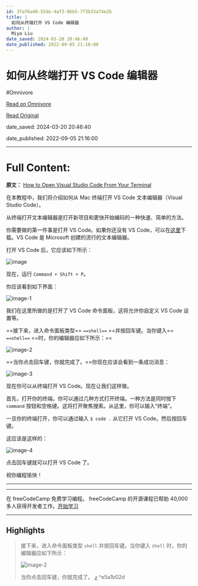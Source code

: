 ```yaml
---
id: 3faf6a48-55de-4af3-86b5-7f3b33a74e2b
title: |
  如何从终端打开 VS Code 编辑器
author: |
  Miya Liu
date_saved: 2024-03-20 20:46:40
date_published: 2022-09-05 21:16:00
---
```


# 如何从终端打开 VS Code 编辑器
#Omnivore

[Read on Omnivore](https://omnivore.app/me/vs-code-18e5e797008)

[Read Original](https://www.freecodecamp.org/chinese/news/how-to-open-visual-studio-code-from-your-terminal/)

date_saved: 2024-03-20 20:46:40

date_published: 2022-09-05 21:16:00

--- 

# Full Content: 

**原文：** [How to Open Visual Studio Code From Your Terminal](https://www.freecodecamp.org/news/how-to-open-visual-studio-code-from-your-terminal/) 

在本教程中，我们将介绍如何从 Mac 终端打开 VS Code 文本编辑器（Visual Studio Code）。

从终端打开文本编辑器是打开新项目和更快开始编码的一种快速、简单的方法。

你需要做的第一件事是打开 VS Code。如果你还没有 VS Code，可以在[这里](https://code.visualstudio.com/)下载。VS Code 是 Microsoft 创建的流行的文本编辑器。

打开 VS Code 后，它应该如下所示：

![image](https://proxy-prod.omnivore-image-cache.app/600x400,sb9jnrlx0A7IHavc_DwwUPZTCP1H1dvvwZkZXO412U4E/https://www.freecodecamp.org/news/content/images/2022/01/image.png)

现在，运行 `Command + Shift + P`。

你应该看到如下界面：

![image-1](https://proxy-prod.omnivore-image-cache.app/600x400,sBmi2SFFi7L3PfdqgxkNmTefv_pUpNc0TS5-Eoy1Llsg/https://www.freecodecamp.org/news/content/images/2022/01/image-1.png)

我们在这里所做的是打开了 VS Code 命令面板，这将允许你自定义 VS Code 设置等。

==接下来，进入命令面板类型== `==shell==` ==并按回车键。当你键入== `==shell==` ==时，你的编辑器应如下所示：==

![image-2](https://proxy-prod.omnivore-image-cache.app/600x400,semcu1s8Q9n6DPDuM_jKccX--m1gvm9My_GIiSQYZMaU/https://www.freecodecamp.org/news/content/images/2022/01/image-2.png)

==当你点击回车键，你就完成了。==你现在应该会看到一条成功消息：

![image-3](https://proxy-prod.omnivore-image-cache.app/600x400,sPUpdqsfv54kD4YmyGuGc4zWPkAsaBSIeakaYqww5LSc/https://www.freecodecamp.org/news/content/images/2022/01/image-3.png)

现在你可以从终端打开 VS Code。现在让我们这样做。

首先，打开你的终端。你可以通过几种方式打开终端。一种方法是同时按下 `command` 按钮和空格键。这将打开聚焦搜索。从这里，你可以输入“终端”。

一旦你的终端打开，你可以通过输入 `$ code .` 从它打开 VS Code。然后按回车键。

这应该是这样的：

![image-4](https://proxy-prod.omnivore-image-cache.app/600x400,s_y9KeelLtwaHN4bdpyNJAcLZxf4-RfMojDNyrfh-tH8/https://www.freecodecamp.org/news/content/images/2022/01/image-4.png)

点击回车键就可以打开 VS Code 了。

祝你编程愉快！

---

---

 在 freeCodeCamp 免费学习编程。 freeCodeCamp 的开源课程已帮助 40,000 多人获得开发者工作。[开始学习](https://www.freecodecamp.org/chinese/learn/) 

---

## Highlights

> 接下来，进入命令面板类型 `shell` 并按回车键。当你键入 `shell` 时，你的编辑器应如下所示：
> 
> ![image-2](https://proxy-prod.omnivore-image-cache.app/600x400,semcu1s8Q9n6DPDuM_jKccX--m1gvm9My_GIiSQYZMaU/https://www.freecodecamp.org/news/content/images/2022/01/image-2.png)
> 
> 当你点击回车键，你就完成了。 [⤴️](https://omnivore.app/me/vs-code-18e5e797008#e5a1b02d-d94c-497f-9347-6fafd642a1cb)  ^e5a1b02d

